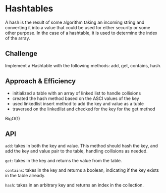 # Hashtables
<!-- Short summary or background information -->
A hash is the result of some algorithm taking an incoming string and converting it into a value that could be used for either security or some other purpose. In the case of a hashtable, it is used to determine the index of the array.
## Challenge
<!-- Description of the challenge -->
Implement a Hashtable with the following methods: add, get, contains, hash.
## Approach & Efficiency
<!-- What approach did you take? Why? What is the Big O space/time for this approach? -->
- initialized a table with an array of linked list to handle collisions
- created the hash method based on the ASCI values of the key
- used linkedlist insert method to add the key and value as a tuble
- traversed on the linkedlist and checked for the key for the get method

BigO(1)
## API
<!-- Description of each method publicly available in each of your hashtable -->
`add`: takes in both the key and value. This method should hash the key, and add the key and value pair to the table, handling collisions as needed.

`get`: takes in the key and returns the value from the table.

`contains`: takes in the key and returns a boolean, indicating if the key exists in the table already.

`hash`: takes in an arbitrary key and returns an index in the collection.
